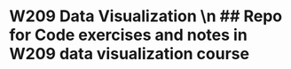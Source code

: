# W209 Data Visualization \n ## Repo for Code exercises and notes in W209 data visualization course
